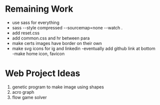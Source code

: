 Remaining Work
==============
- use sass for everything
- sass --style compressed --sourcemap=none --watch .
- add reset.css
- add common.css and hr between para
- make certs images have border on their own
- make svg icons for ig and linkedin
-eventually add github link at bottom
-make home icon, favicon

Web Project Ideas
=================
1. genetic program to make image using shapes
2. acro graph
3. flow game solver